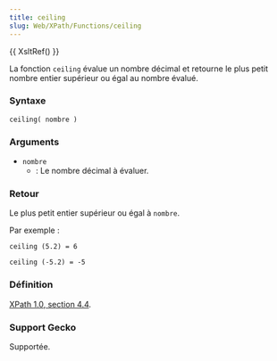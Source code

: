 ```yaml
---
title: ceiling
slug: Web/XPath/Functions/ceiling
---
```


{{ XsltRef() }}

La fonction `ceiling` évalue un nombre décimal et retourne le plus petit nombre entier supérieur ou égal au nombre évalué.

### Syntaxe

```
ceiling( nombre )
```

### Arguments

- `nombre`
  - : Le nombre décimal à évaluer.

### Retour

Le plus petit entier supérieur ou égal à `nombre`.

Par exemple&nbsp;:

```
ceiling (5.2) = 6

ceiling (-5.2) = -5
```

### Définition

[XPath 1.0, section 4.4](http://www.w3.org/TR/xpath#function-ceiling).

### Support Gecko

Supportée.

